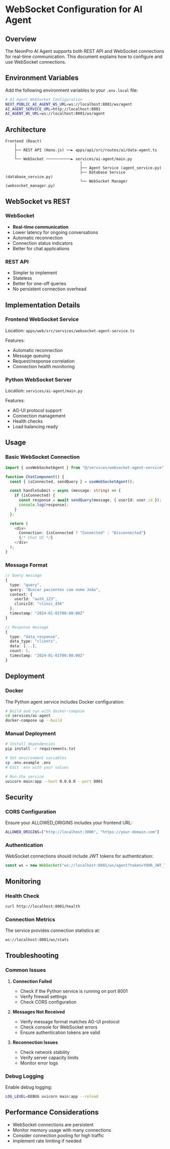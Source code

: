 # WebSocket Configuration for AI Agent

## Overview

The NeonPro AI Agent supports both REST API and WebSocket connections for real-time communication. This document explains how to configure and use WebSocket connections.

## Environment Variables

Add the following environment variables to your `.env.local` file:

```bash
# AI Agent WebSocket Configuration
NEXT_PUBLIC_AI_AGENT_WS_URL=ws://localhost:8001/ws/agent
AI_AGENT_SERVICE_URL=http://localhost:8001
AI_AGENT_WS_URL=ws://localhost:8001/ws/agent
```

## Architecture

```
Frontend (React)
    │
    ├── REST API (Hono.js) ──► apps/api/src/routes/ai/data-agent.ts
    │
    └── WebSocket ───────────► services/ai-agent/main.py
                                 │
                                 ├── Agent Service (agent_service.py)
                                 ├── Database Service (database_service.py)
                                 └── WebSocket Manager (websocket_manager.py)
```

## WebSocket vs REST

### WebSocket

- **Real-time communication**
- Lower latency for ongoing conversations
- Automatic reconnection
- Connection status indicators
- Better for chat applications

### REST API

- Simpler to implement
- Stateless
- Better for one-off queries
- No persistent connection overhead

## Implementation Details

### Frontend WebSocket Service

Location: `apps/web/src/services/websocket-agent-service.ts`

Features:

- Automatic reconnection
- Message queuing
- Request/response correlation
- Connection health monitoring

### Python WebSocket Server

Location: `services/ai-agent/main.py`

Features:

- AG-UI protocol support
- Connection management
- Health checks
- Load balancing ready

## Usage

### Basic WebSocket Connection

```typescript
import { useWebSocketAgent } from "@/services/websocket-agent-service";

function ChatComponent() {
  const { isConnected, sendQuery } = useWebSocketAgent();

  const handleSubmit = async (message: string) => {
    if (isConnected) {
      const response = await sendQuery(message, { userId: user.id });
      console.log(response);
    }
  };

  return (
    <div>
      Connection: {isConnected ? "Connected" : "Disconnected"}
      {/* Chat UI */}
    </div>
  );
}
```

### Message Format

```typescript
// Query message
{
  type: "query",
  query: "Buscar pacientes com nome João",
  context: {
    userId: "auth_123",
    clinicId: "clinic_456"
  },
  timestamp: "2024-01-01T00:00:00Z"
}

// Response message
{
  type: "data_response",
  data_type: "clients",
  data: [...],
  count: 5,
  timestamp: "2024-01-01T00:00:00Z"
}
```

## Deployment

### Docker

The Python agent service includes Docker configuration:

```bash
# Build and run with docker-compose
cd services/ai-agent
docker-compose up --build
```

### Manual Deployment

```bash
# Install dependencies
pip install -r requirements.txt

# Set environment variables
cp .env.example .env
# Edit .env with your values

# Run the service
uvicorn main:app --host 0.0.0.0 --port 8001
```

## Security

### CORS Configuration

Ensure your ALLOWED_ORIGINS includes your frontend URL:

```bash
ALLOWED_ORIGINS=["http://localhost:3000", "https://your-domain.com"]
```

### Authentication

WebSocket connections should include JWT tokens for authentication:

```typescript
const ws = new WebSocket("ws://localhost:8001/ws/agent?token=YOUR_JWT_TOKEN");
```

## Monitoring

### Health Check

```bash
curl http://localhost:8001/health
```

### Connection Metrics

The service provides connection statistics at:

```bash
ws://localhost:8001/ws/stats
```

## Troubleshooting

### Common Issues

1. **Connection Failed**
   - Check if the Python service is running on port 8001
   - Verify firewall settings
   - Check CORS configuration

2. **Messages Not Received**
   - Verify message format matches AG-UI protocol
   - Check console for WebSocket errors
   - Ensure authentication tokens are valid

3. **Reconnection Issues**
   - Check network stability
   - Verify server capacity limits
   - Monitor error logs

### Debug Logging

Enable debug logging:

```bash
LOG_LEVEL=DEBUG uvicorn main:app --reload
```

## Performance Considerations

- WebSocket connections are persistent
- Monitor memory usage with many connections
- Consider connection pooling for high traffic
- Implement rate limiting if needed
